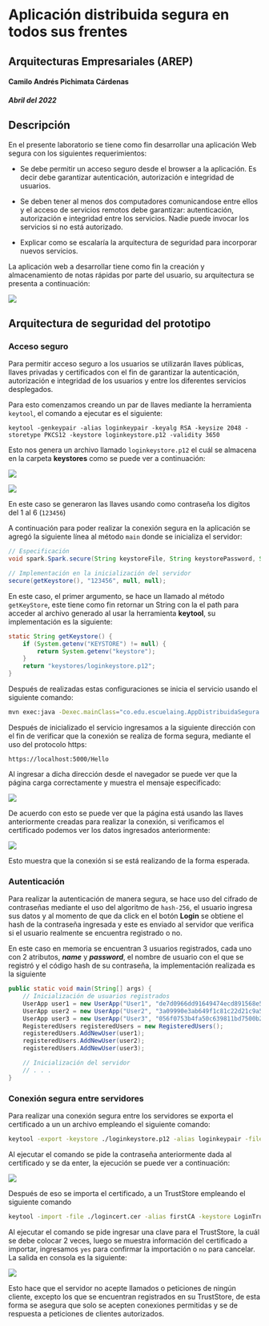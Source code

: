# Aplicación distribuida segura en todos sus frentes
## Arquitecturas Empresariales (AREP)
#### Camilo Andrés Pichimata Cárdenas
##### Abril del 2022

## Descripción
En el presente laboratorio se tiene como fin desarrollar una aplicación Web segura con los siguientes requerimientos:

+ Se debe permitir un acceso seguro desde el browser a la aplicación. Es decir debe garantizar autenticación, autorización e integridad de usuarios.

+ Se deben tener al menos dos computadores comunicandose entre ellos y el acceso de servicios remotos debe garantizar: autenticación, autorización e integridad entre los servicios. Nadie puede invocar los servicios si no está autorizado.

+ Explicar como se escalaría la arquitectura de seguridad para incorporar nuevos servicios.

La aplicación web a desarrollar tiene como fin la creación y almacenamiento de notas rápidas por parte del usuario, su arquitectura se presenta a continuación:

![](img/Arquitectura.png)

## Arquitectura de seguridad del prototipo

### Acceso seguro

Para permitir acceso seguro a los usuarios se utilizarán llaves públicas, llaves privadas y certificados con el fin de garantizar la autenticación, autorización e integridad de los usuarios y entre los diferentes servicios desplegados.

Para esto comenzamos creando un par de llaves mediante la herramienta `keytool`, el comando a ejecutar es el siguiente:

```
keytool -genkeypair -alias loginkeypair -keyalg RSA -keysize 2048 -storetype PKCS12 -keystore loginkeystore.p12 -validity 3650
```

Esto nos genera un archivo llamado `loginkeystore.p12` el cuál se almacena en la carpeta **keystores** como se puede ver a continuación:

![](img/keytool.png)

![](img/keytool_key.png)

En este caso se generaron las llaves usando como contraseña los digitos del 1 al 6 (`123456`)

A continuación para poder realizar la conexión segura en la aplicación se agregó la siguiente línea al método `main` donde se inicializa el servidor:

```java
// Especificación
void spark.Spark.secure(String keystoreFile, String keystorePassword, String truststoreFile, String truststorePassword)

// Implementación en la inicialización del servidor
secure(getKeystore(), "123456", null, null);
```

En este caso, el primer argumento, se hace un llamado al método `getKeyStore`, este tiene como fin retornar un String con la el path para acceder al archivo generado al usar la herramienta **keytool**, su implementación es la siguiente:

```java
static String getKeystore() {
	if (System.getenv("KEYSTORE") != null) {
        return System.getenv("keystore");
	}
	return "keystores/loginkeystore.p12";
}
```

Después de realizadas estas configuraciones se inicia el servicio usando el siguiente comando:

```bash
mvn exec:java -Dexec.mainClass="co.edu.escuelaing.AppDistribuidaSegura.SecureSparkWeb"
```

Después de inicializado el servicio ingresamos a la siguiente dirección con el fin de verificar que la conexión se realiza de forma segura, mediante el uso del protocolo https:

```
https://localhost:5000/Hello
```

Al ingresar a dicha dirección desde el navegador se puede ver que la página carga correctamente y muestra el mensaje especificado:

![](img/https_Hello.png)

De acuerdo con esto se puede ver que la página está usando las llaves anteriormente creadas para realizar la conexión, si verificamos el certificado podemos ver los datos ingresados anteriormente:

![](img/localhost_cert.png)

 Esto muestra que la conexión si se está realizando de la forma esperada.

### Autenticación

Para realizar la autenticación de manera segura, se hace uso del cifrado de contraseñas mediante el uso del algoritmo de `hash-256`, el usuario ingresa sus datos y al momento de que da click en el botón **Login** se obtiene el hash de la contraseña ingresada y este es enviado al servidor que verifica si el usuario realmente se encuentra registrado o no.

En este caso en memoria se encuentran 3 usuarios registrados, cada uno con 2 atributos, ___name___ y ___password___, el nombre de usuario con el que se registró y el código hash de su contraseña, la implementación realizada es la siguiente

```java
public static void main(String[] args) {
	// Inicialización de usuarios registrados
	UserApp user1 = new UserApp("User1", "de7d0966dd91649474ecd891568e59977165c1d80a745a2e62599ec810b8c551");
	UserApp user2 = new UserApp("User2", "3a09990e3ab649f1c81c22d21c9a52f6f889632f41db9987e1d9c043626dd7d3");
	UserApp user3 = new UserApp("User3", "056f0753b4fa50c639811bd7500b2f3f5af973911a9da8e640f98769afa645f7");
	RegisteredUsers registeredUsers = new RegisteredUsers();
	registeredUsers.AddNewUser(user1);
	registeredUsers.AddNewUser(user2);
	registeredUsers.AddNewUser(user3);

	// Inicialización del servidor
	// . . .
}
```

### Conexión segura entre servidores

Para realizar una conexión segura entre los servidores se exporta el certificado a un un archivo empleando el siguiente comando: 

```bash
keytool -export -keystore ./loginkeystore.p12 -alias loginkeypair -file logincert.cer
```

Al ejecutar el comando se pide la contraseña anteriormente dada al certificado y se da enter, la ejecución se puede ver a continuación:

![](img/Exportar_Cert_A_Archivo.png)

Después de eso se importa el certificado, a un TrustStore empleando el siguiente comando

```bash
keytool -import -file ./logincert.cer -alias firstCA -keystore LoginTrustStore
```

Al ejecutar el comando se pide ingresar una clave para el TrustStore, la cuál se debe colocar 2 veces, luego se muestra información del certificado a importar, ingresamos `yes` para confirmar la importación o `no` para cancelar. La salida en consola es la siguiente: 

![](img/Importar_Cert_A_LoginTrustStore.png)

Esto hace que el servidor no acepte llamados o peticiones de ningún cliente, excepto los que se encuentran registrados en su TrustStore, de esta forma se asegura que solo se acepten conexiones permitidas y se de respuesta a peticiones de clientes autorizados.